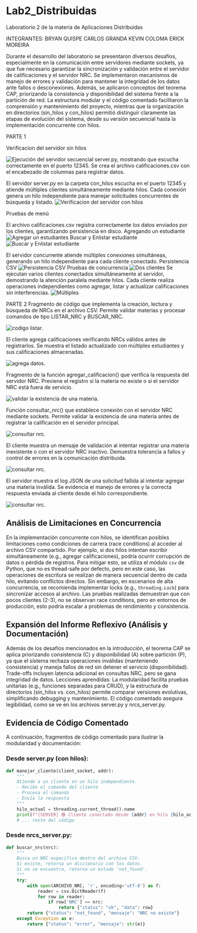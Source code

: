 # Lab2_Distribuidas
Laboratiorio 2 de la materia de Aplicaciones Distribuidas 

INTEGRANTES:
BRYAN QUISPE 
CARLOS GRANDA
KEVIN COLOMA
ERICK MOREIRA

Durante el desarrollo del laboratorio se presentaron diversos desafíos, especialmente en la comunicación entre servidores mediante sockets, ya que fue necesario garantizar la sincronización y validación entre el servidor de calificaciones y el servidor NRC. Se implementaron mecanismos de manejo de errores y validación para mantener la integridad de los datos ante fallos o desconexiones. Además, se aplicaron conceptos del teorema CAP, priorizando la consistencia y disponibilidad del sistema frente a la partición de red. La estructura modular y el código comentado facilitaron la comprensión y mantenimiento del proyecto, mientras que la organización en directorios (sin_hilos y con_hilos) permitió distinguir claramente las etapas de evolución del sistema, desde su versión secuencial hasta la implementación concurrente con hilos.

PARTE 1 

Verificacion del servidor sin hilos

![Ejecución del servidor secuencial server.py, mostrando que escucha correctamente en el puerto 12345. Se crea el archivo calificaciones.csv con el encabezado de columnas para registrar datos.](laboratorio_2/imagenes/servidorsinhilos_levantado.png)


El servidor server.py en la carpeta con_hilos escucha en el puerto 12345 y atiende múltiples clientes simultáneamente mediante hilos.
Cada conexión genera un hilo independiente para manejar solicitudes concurrentes de búsqueda y listado.
![Verificacion del servidor con hilos](laboratorio_2/imagenes/levantamiento_server_con_hilos.png)

Pruebas de menú

El archivo calificaciones.csv registra correctamente los datos enviados por los clientes, garantizando persistencia en disco.
Agregando un estudiante
![Agregar un estudiantes](laboratorio_2/imagenes/prueba_con_hilos_agregar.png)
Buscar y Enlistar estudiante
![Buscar y Enlistar estudiante](laboratorio_2/imagenes/prueba_con_hilos_buscar_listar.png)

El servidor concurrente atiende múltiples conexiones simultáneas, generando un hilo independiente para cada cliente conectado.
Persistencia CSV
![Persistencia CSV](laboratorio_2/imagenes/persistencia_CSV_con_hilos.png)
Pruebas de concurrencia
![Dos clientes](laboratorio_2/imagenes/prueba_con_hilos_2_clientes.png)
Se ejecutan varios clientes conectados simultáneamente al servidor, demostrando la atención paralela mediante hilos. Cada cliente realiza operaciones independientes como agregar, listar y actualizar calificaciones sin interferencias.
![Múltiples](laboratorio_2/imagenes/prueba_con_hilos_varios_clientes.png)

PARTE 2
Fragmento de código que implementa la creación, lectura y búsqueda de NRCs en el archivo CSV.
Permite validar materias y procesar comandos de tipo LISTAR_NRC y BUSCAR_NRC.

![codigo listar](laboratorio_2/imagenes/conexion_con_servidor.jpg).

El cliente agrega calificaciones verificando NRCs válidos antes de registrarlos.
Se muestra el listado actualizado con múltiples estudiantes y sus calificaciones almacenadas.

![agrega datos](laboratorio_2/imagenes/ejecucion_lista_hilos_nrc.jpg).

Fragmento de la función agregar_calificacion() que verifica la respuesta del servidor NRC.
Previene el registro si la materia no existe o si el servidor NRC está fuera de servicio.

![validar la existencia de una materia](laboratorio_2/imagenes/listar_buscar_nrcs.jpg).

Función consultar_nrc() que establece conexión con el servidor NRC mediante sockets.
Permite validar la existencia de una materia antes de registrar la calificación en el servidor principal.

![consultar nrc](laboratorio_2/imagenes/try.jpg).

El cliente muestra un mensaje de validación al intentar registrar una materia inexistente o con el servidor NRC inactivo.
Demuestra tolerancia a fallos y control de errores en la comunicación distribuida.

![consultar nrc](laboratorio_2/imagenes/tolerancia.jpg).

El servidor muestra el log JSON de una solicitud fallida al intentar agregar una materia inválida.
Se evidencia el manejo de errores y la correcta respuesta enviada al cliente desde el hilo correspondiente.

![consultar nrc](laboratorio_2/imagenes/manejoErrores.jpg).

## Análisis de Limitaciones en Concurrencia
En la implementación concurrente con hilos, se identifican posibles limitaciones como condiciones de carrera (race conditions) al acceder al archivo CSV compartido. Por ejemplo, si dos hilos intentan escribir simultáneamente (e.g., agregar calificaciones), podría ocurrir corrupción de datos o pérdida de registros. Para mitigar esto, se utiliza el módulo `csv` de Python, que no es thread-safe por defecto, pero en este caso, las operaciones de escritura se realizan de manera secuencial dentro de cada hilo, evitando conflictos directos. Sin embargo, en escenarios de alta concurrencia, se recomienda implementar locks (e.g., `threading.Lock`) para sincronizar accesos al archivo. Las pruebas realizadas demuestran que con pocos clientes (2-3), no se observan race conditions, pero en entornos de producción, esto podría escalar a problemas de rendimiento y consistencia.

## Expansión del Informe Reflexivo (Análisis y Documentación)
Además de los desafíos mencionados en la introducción, el teorema CAP se aplica priorizando consistencia (C) y disponibilidad (A) sobre partición (P), ya que el sistema rechaza operaciones inválidas (manteniendo consistencia) y maneja fallos de red sin detener el servicio (disponibilidad). Trade-offs incluyen latencia adicional en consultas NRC, pero se gana integridad de datos. Lecciones aprendidas: La modularidad facilita pruebas unitarias (e.g., funciones separadas para CRUD), y la estructura de directorios (sin_hilos vs. con_hilos) permite comparar versiones evolutivas, simplificando debugging y mantenimiento. El código comentado asegura legibilidad, como se ve en los archivos server.py y nrcs_server.py.

## Evidencia de Código Comentado
A continuación, fragmentos de código comentado para ilustrar la modularidad y documentación:

### Desde server.py (con hilos):
```python
def manejar_cliente(client_socket, addr):
    """
    Atiende a un cliente en un hilo independiente.
    - Recibe el comando del cliente
    - Procesa el comando
    - Envía la respuesta
    """
    hilo_actual = threading.current_thread().name
    print(f"[SERVER] 🟢 Cliente conectado desde {addr} en hilo {hilo_actual}")
    # ... resto del código
```

### Desde nrcs_server.py:
```python
def buscar_nrc(nrc):
    """
    Busca un NRC específico dentro del archivo CSV.
    Si existe, retorna un diccionario con los datos.
    Si no se encuentra, retorna un estado 'not_found'.
    """
    try:
        with open(ARCHIVO_NRC, 'r', encoding='utf-8') as f:
            reader = csv.DictReader(f)
            for row in reader:
                if row['NRC'] == nrc:
                    return {"status": "ok", "data": row}
        return {"status": "not_found", "mensaje": "NRC no existe"}
    except Exception as e:
        return {"status": "error", "mensaje": str(e)}
```

